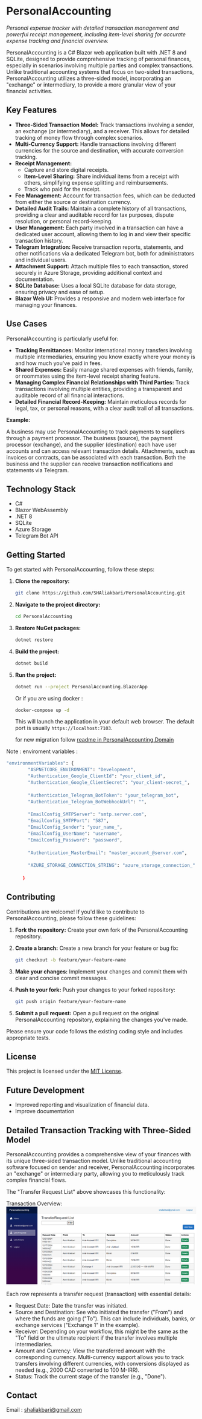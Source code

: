 # PersonalAccounting

*Personal expense tracker with detailed transaction management and powerful receipt management, including item-level sharing for accurate expense tracking and financial overview.*


PersonalAccounting is a C# Blazor web application built with .NET 8 and SQLite, designed to provide comprehensive tracking of personal finances, especially in scenarios involving multiple parties and complex transactions. Unlike traditional accounting systems that focus on two-sided transactions, PersonalAccounting utilizes a three-sided model, incorporating an "exchange" or intermediary, to provide a more granular view of your financial activities.

## Key Features

*   **Three-Sided Transaction Model:** Track transactions involving a sender, an exchange (or intermediary), and a receiver. This allows for detailed tracking of money flow through complex scenarios.
*   **Multi-Currency Support:** Handle transactions involving different currencies for the source and destination, with accurate conversion tracking.
*   **Receipt Management:**
    *   Capture and store digital receipts.
    *   **Item-Level Sharing:** Share individual items from a receipt with others, simplifying expense splitting and reimbursements.
    *   Track who paid for the receipt.
*   **Fee Management:** Account for transaction fees, which can be deducted from either the source or destination currency.
*   **Detailed Audit Trails:** Maintain a complete history of all transactions, providing a clear and auditable record for tax purposes, dispute resolution, or personal record-keeping.
*   **User Management:** Each party involved in a transaction can have a dedicated user account, allowing them to log in and view their specific transaction history.
*   **Telegram Integration:** Receive transaction reports, statements, and other notifications via a dedicated Telegram bot, both for administrators and individual users.
*   **Attachment Support:** Attach multiple files to each transaction, stored securely in Azure Storage, providing additional context and documentation.
*   **SQLite Database:** Uses a local SQLite database for data storage, ensuring privacy and ease of setup.
*   **Blazor Web UI:** Provides a responsive and modern web interface for managing your finances.

## Use Cases

PersonalAccounting is particularly useful for:

*   **Tracking Remittances:** Monitor international money transfers involving multiple intermediaries, ensuring you know exactly where your money is and how much you've paid in fees.
*   **Shared Expenses:** Easily manage shared expenses with friends, family, or roommates using the item-level receipt sharing feature.
*   **Managing Complex Financial Relationships with Third Parties:** Track transactions involving multiple entities, providing a transparent and auditable record of all financial interactions.
*   **Detailed Financial Record-Keeping:** Maintain meticulous records for legal, tax, or personal reasons, with a clear audit trail of all transactions.

**Example:**

A business may use PersonalAccounting to track payments to suppliers through a payment processor. The business (source), the payment processor (exchange), and the supplier (destination) each have user accounts and can access relevant transaction details. Attachments, such as invoices or contracts, can be associated with each transaction. Both the business and the supplier can receive transaction notifications and statements via Telegram.

## Technology Stack

*   C#
*   Blazor WebAssembly
*   .NET 8
*   SQLite
*   Azure Storage
*   Telegram Bot API

## Getting Started

To get started with PersonalAccounting, follow these steps:

1.  **Clone the repository:**
    ```bash
    git clone https://github.com/SHAliakbari/PersonalAccounting.git
    ```

2.  **Navigate to the project directory:**
    ```bash
    cd PersonalAccounting
    ```

3.  **Restore NuGet packages:**
    ```bash
    dotnet restore
    ```

4.  **Build the project:**
    ```bash
    dotnet build
    ```

5.  **Run the project:**
    ```bash
    dotnet run --project PersonalAccounting.BlazorApp
    ```
    Or if you are using docker : 
    ```bash
    docker-compose up -d
    ```

    This will launch the application in your default web browser. The default port is usually `https://localhost:7103`.

    for new migration follow [readme in PersonalAccounting.Domain](PersonalAccounting.Domain/readme.md)

Note : enviroment variables : 

```bash
"environmentVariables": {
        "ASPNETCORE_ENVIRONMENT": "Development",
        "Authentication_Google_ClientId": "your_client_id",
        "Authentication_Google_ClientSecret": "your_client-secret_",

        "Authentication_Telegram_BotToken": "your_telegram_bot",
        "Authentication_Telegram_BotWebhookUrl": "",

        "EmailConfig_SMTPServer": "smtp.server.com",
        "EmailConfig_SMTPPort": "587",
        "EmailConfig_Sender": "your_name_",
        "EmailConfig_UserName": "username",
        "EmailConfig_Password": "password",

        "Authentication_MasterEmail": "master_account_@server.com",

        "AZURE_STORAGE_CONNECTION_STRING": "azure_storage_connection_"

      }
```

## Contributing

Contributions are welcome! If you'd like to contribute to PersonalAccounting, please follow these guidelines:

1.  **Fork the repository:** Create your own fork of the PersonalAccounting repository.

2.  **Create a branch:** Create a new branch for your feature or bug fix:
    ```bash
    git checkout -b feature/your-feature-name
    ```

3.  **Make your changes:** Implement your changes and commit them with clear and concise commit messages.

4.  **Push to your fork:** Push your changes to your forked repository:
    ```bash
    git push origin feature/your-feature-name
    ```

5.  **Submit a pull request:** Open a pull request on the original PersonalAccounting repository, explaining the changes you've made.

Please ensure your code follows the existing coding style and includes appropriate tests.


## License

This project is licensed under the [MIT License](LICENSE).

## Future Development

*   Improved reporting and visualization of financial data.
*   Improve documentation 

## Detailed Transaction Tracking with Three-Sided Model

PersonalAccounting provides a comprehensive view of your finances with its unique three-sided transaction model. Unlike traditional accounting software focused on sender and receiver, PersonalAccounting incorporates an "exchange" or intermediary party, allowing you to meticulously track complex financial flows.

The "Transfer Request List" above showcases this functionality:

Transaction Overview: 
![transfer requests](https://github.com/SHAliakbari/PersonalAccounting/blob/master/transfer_requests.png?raw=true)

Each row represents a transfer request (transaction) with essential details:

* Request Date: Date the transfer was initiated.
* Source and Destination: See who initiated the transfer ("From") and where the funds are going ("To"). This can include individuals, banks, or exchange services ("Exchange 1" in the example).
* Receiver: Depending on your workflow, this might be the same as the "To" field or the ultimate recipient if the transfer involves multiple intermediaries.
* Amount and Currency: View the transferred amount with the corresponding currency. Multi-currency support allows you to track transfers involving different currencies, with conversions displayed as needed (e.g., 2000 CAD converted to 100 M-IRR).
* Status: Track the current stage of the transfer (e.g., "Done").

## Contact

Email : shaliakbari@gmail.com